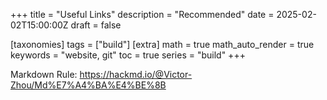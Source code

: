 +++
title = "Useful Links"
description = "Recommended"
date = 2025-02-02T15:00:00Z
draft = false

[taxonomies]
tags = ["build"]
[extra]
math = true
math_auto_render = true
keywords = "website, git"
toc = true
series = "build"
+++

Markdown Rule: https://hackmd.io/@Victor-Zhou/Md%E7%A4%BA%E4%BE%8B
